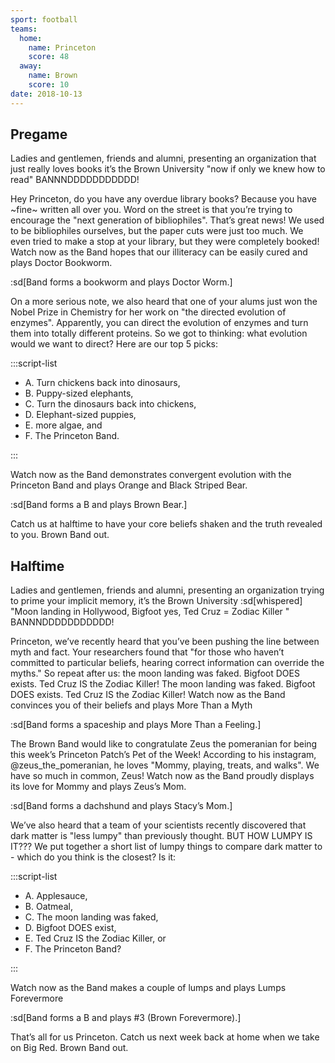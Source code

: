 ```yaml
---
sport: football
teams:
  home:
    name: Princeton
    score: 48
  away:
    name: Brown
    score: 10
date: 2018-10-13
---
```


## Pregame

Ladies and gentlemen, friends and alumni, presenting an organization that just really loves books it’s the Brown University "now if only we knew how to read" BANNNDDDDDDDDDDD!

Hey Princeton, do you have any overdue library books? Because you have \~fine\~ written all over you. Word on the street is that you’re trying to encourage the "next generation of bibliophiles". That’s great news! We used to be bibliophiles ourselves, but the paper cuts were just too much. We even tried to make a stop at your library, but they were completely booked! Watch now as the Band hopes that our illiteracy can be easily cured and plays Doctor Bookworm.

:sd[Band forms a bookworm and plays Doctor Worm.]

On a more serious note, we also heard that one of your alums just won the Nobel Prize in Chemistry for her work on "the directed evolution of enzymes". Apparently, you can direct the evolution of enzymes and turn them into totally different proteins. So we got to thinking: what evolution would we want to direct? Here are our top 5 picks:

:::script-list

- A. Turn chickens back into dinosaurs,
- B. Puppy-sized elephants,
- C. Turn the dinosaurs back into chickens,
- D. Elephant-sized puppies,
- E. more algae, and
- F. The Princeton Band.

:::

Watch now as the Band demonstrates convergent evolution with the Princeton Band and plays Orange and Black Striped Bear.

:sd[Band forms a B and plays Brown Bear.]

Catch us at halftime to have your core beliefs shaken and the truth revealed to you. Brown Band out.

## Halftime

Ladies and gentlemen, friends and alumni, presenting an organization trying to prime your implicit memory, it’s the Brown University :sd[whispered] "Moon landing in Hollywood, Bigfoot yes, Ted Cruz = Zodiac Killer " BANNNDDDDDDDDDDD!

Princeton, we’ve recently heard that you’ve been pushing the line between myth and fact. Your researchers found that "for those who haven’t committed to particular beliefs, hearing correct information can override the myths." So repeat after us: the moon landing was faked. Bigfoot DOES exists. Ted Cruz IS the Zodiac Killer! The moon landing was faked. Bigfoot DOES exists. Ted Cruz IS the Zodiac Killer! Watch now as the Band convinces you of their beliefs and plays More Than a Myth

:sd[Band forms a spaceship and plays More Than a Feeling.]

The Brown Band would like to congratulate Zeus the pomeranian for being this week’s Princeton Patch’s Pet of the Week! According to his instagram, @zeus_the_pomeranian, he loves "Mommy, playing, treats, and walks". We have so much in common, Zeus! Watch now as the Band proudly displays its love for Mommy and plays Zeus’s Mom.

:sd[Band forms a dachshund and plays Stacy’s Mom.]

We’ve also heard that a team of your scientists recently discovered that dark matter is "less lumpy" than previously thought. BUT HOW LUMPY IS IT??? We put together a short list of lumpy things to compare dark matter to - which do you think is the closest? Is it:

:::script-list

- A. Applesauce,
- B. Oatmeal,
- C. The moon landing was faked,
- D. Bigfoot DOES exist,
- E. Ted Cruz IS the Zodiac Killer, or
- F. The Princeton Band?

:::

Watch now as the Band makes a couple of lumps and plays Lumps Forevermore

:sd[Band forms a B and plays #3 (Brown Forevermore).]

That’s all for us Princeton. Catch us next week back at home when we take on Big Red. Brown Band out.
